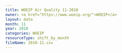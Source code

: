 ```yaml
---
title: WOEIP Air Quality 11-2010
owner: <a href="https://www.woeip.org/">WOEIP</a>
layout: data
month: 11
year: 2010
categories: WOEIP
resourceType: shift_by_month
fileName: 2010-11.csv
---
```

